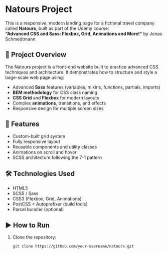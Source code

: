# Natours Project

This is a responsive, modern landing page for a fictional travel company called **Natours**, built as part of the Udemy course:  
**“Advanced CSS and Sass: Flexbox, Grid, Animations and More!”** by Jonas Schmedtmann.

## 📄 Project Overview

The Natours project is a front-end website built to practice advanced CSS techniques and architecture. It demonstrates how to structure and style a large-scale web page using:

- Advanced **Sass** features (variables, mixins, functions, partials, imports)
- **BEM methodology** for CSS class naming
- **CSS Grid** and **Flexbox** for modern layouts
- Complex **animations**, transitions, and effects
- Responsive design for multiple screen sizes

## 🚀 Features

- Custom-built grid system
- Fully responsive layout
- Reusable components and utility classes
- Animations on scroll and hover
- SCSS architecture following the 7-1 pattern

## 🛠 Technologies Used

- HTML5
- SCSS / Sass
- CSS3 (Flexbox, Grid, Animations)
- PostCSS + Autoprefixer (build tools)
- Parcel bundler (optional)

## ▶️ How to Run

1. Clone the repository:
   ```bash
   git clone https://github.com/your-username/natours.git
